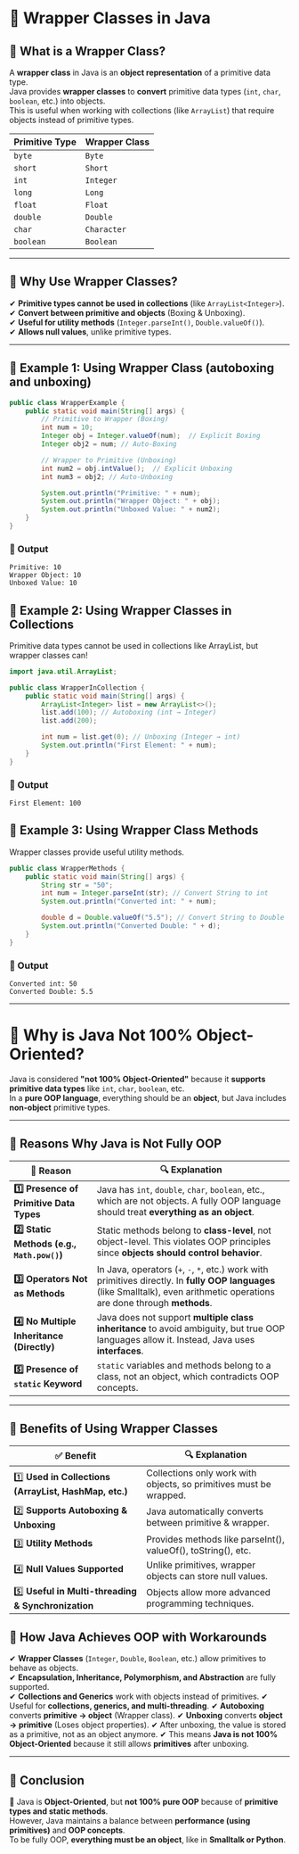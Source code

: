 # 📌 **Wrapper Classes in Java**

## 🔹 **What is a Wrapper Class?**
A **wrapper class** in Java is an **object representation** of a primitive data type.  
Java provides **wrapper classes** to **convert** primitive data types (`int`, `char`, `boolean`, etc.) into objects.  
This is useful when working with collections (like `ArrayList`) that require objects instead of primitive types.

| **Primitive Type** | **Wrapper Class** |
|--------------------|------------------|
| `byte`            | `Byte`            |
| `short`           | `Short`           |
| `int`             | `Integer`         |
| `long`            | `Long`            |
| `float`           | `Float`           |
| `double`          | `Double`          |
| `char`            | `Character`       |
| `boolean`         | `Boolean`         |

---

## 🔹 **Why Use Wrapper Classes?**
✔ **Primitive types cannot be used in collections** (like `ArrayList<Integer>`).  
✔ **Convert between primitive and objects** (Boxing & Unboxing).  
✔ **Useful for utility methods** (`Integer.parseInt()`, `Double.valueOf()`).  
✔ **Allows null values**, unlike primitive types.  

---

## 🔹 **Example 1: Using Wrapper Class (autoboxing and unboxing)**
```java
public class WrapperExample {
    public static void main(String[] args) {
        // Primitive to Wrapper (Boxing)
        int num = 10;
        Integer obj = Integer.valueOf(num);  // Explicit Boxing
        Integer obj2 = num; // Auto-Boxing

        // Wrapper to Primitive (Unboxing)
        int num2 = obj.intValue();  // Explicit Unboxing
        int num3 = obj2; // Auto-Unboxing

        System.out.println("Primitive: " + num);
        System.out.println("Wrapper Object: " + obj);
        System.out.println("Unboxed Value: " + num2);
    }
}
```
### 🔹 Output
```
Primitive: 10
Wrapper Object: 10
Unboxed Value: 10
```
## 🔹 **Example 2: Using Wrapper Classes in Collections**
Primitive data types cannot be used in collections like ArrayList, but wrapper classes can!
```java
import java.util.ArrayList;

public class WrapperInCollection {
    public static void main(String[] args) {
        ArrayList<Integer> list = new ArrayList<>();
        list.add(100); // Autoboxing (int → Integer)
        list.add(200);

        int num = list.get(0); // Unboxing (Integer → int)
        System.out.println("First Element: " + num);
    }
}
```
### 🔹 Output
```
First Element: 100
```
## 🔹 **Example 3: Using Wrapper Class Methods**
Wrapper classes provide useful utility methods.
```java
public class WrapperMethods {
    public static void main(String[] args) {
        String str = "50";
        int num = Integer.parseInt(str); // Convert String to int
        System.out.println("Converted int: " + num);

        double d = Double.valueOf("5.5"); // Convert String to Double
        System.out.println("Converted Double: " + d);
    }
}
```
### 🔹 Output
```
Converted int: 50
Converted Double: 5.5
```
---
# 🤔 **Why is Java Not 100% Object-Oriented?**

Java is considered **"not 100% Object-Oriented"** because it **supports primitive data types** like `int`, `char`, `boolean`, etc.  
In a **pure OOP language**, everything should be an **object**, but Java includes **non-object** primitive types.

---

## 🔹 **Reasons Why Java is Not Fully OOP**
| 🔢 **Reason** | 🔍 **Explanation** |
|--------------|------------------|
| **1️⃣ Presence of Primitive Data Types** | Java has `int`, `double`, `char`, `boolean`, etc., which are not objects. A fully OOP language should treat **everything as an object**. |
| **2️⃣ Static Methods (e.g., `Math.pow()`)** | Static methods belong to **class-level**, not object-level. This violates OOP principles since **objects should control behavior**. |
| **3️⃣ Operators Not as Methods** | In Java, operators (`+`, `-`, `*`, etc.) work with primitives directly. In **fully OOP languages** (like Smalltalk), even arithmetic operations are done through **methods**. |
| **4️⃣ No Multiple Inheritance (Directly)** | Java does not support **multiple class inheritance** to avoid ambiguity, but true OOP languages allow it. Instead, Java uses **interfaces**. |
| **5️⃣ Presence of `static` Keyword** | `static` variables and methods belong to a class, not an object, which contradicts OOP concepts. |

---
## 🔹 Benefits of Using Wrapper Classes
| ✅ Benefit | 🔍 Explanation |
| -----------|----------------|
| 1️⃣ **Used in Collections (ArrayList, HashMap, etc.)** |	Collections only work with objects, so primitives must be wrapped. |
| 2️⃣ **Supports Autoboxing & Unboxing** |	Java automatically converts between primitive & wrapper. |
| 3️⃣ **Utility Methods** |	Provides methods like parseInt(), valueOf(), toString(), etc. |
| 4️⃣ **Null Values Supported** |  Unlike primitives, wrapper objects can store null values. |
| 5️⃣ **Useful in Multi-threading & Synchronization** | Objects allow more advanced programming techniques. |


## 🔹 **How Java Achieves OOP with Workarounds**
✔ **Wrapper Classes** (`Integer`, `Double`, `Boolean`, etc.) allow primitives to behave as objects.  
✔ **Encapsulation, Inheritance, Polymorphism, and Abstraction** are fully supported.  
✔ **Collections and Generics** work with objects instead of primitives. 
✔ Useful for **collections, generics, and multi-threading**.
✔ **Autoboxing** converts **primitive → object** (Wrapper class).
✔ **Unboxing** converts **object → primitive** (Loses object properties).
✔ After unboxing, the value is stored as a primitive, not as an object anymore.
✔ This means **Java is not 100% Object-Oriented** because it still allows **primitives** after unboxing.

---

## 🎯 **Conclusion**
🚀 Java is **Object-Oriented**, but **not 100% pure OOP** because of **primitive types and static methods**.  
However, Java maintains a balance between **performance (using primitives)** and **OOP concepts**.  
To be fully OOP, **everything must be an object**, like in **Smalltalk or Python**.

